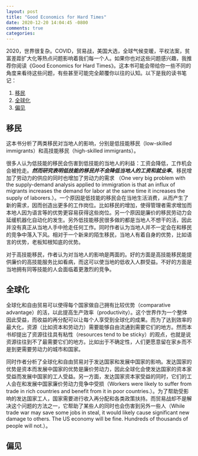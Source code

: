 ```yaml
---
layout: post
title: "Good Economics for Hard Times"
date: 2020-12-20 14:04:45 -0800
comments: true
categories:
---
```


2020，世界很复杂。COVID，贸易战，美国大选，全球气候变暖，平权法案，贫富差距扩大化等热点问题影响着我们每一个人。如果你也对这些问题感兴趣，我推荐你阅读《Good Economics for Hard Times》。这本书可能会带给你一些不同的角度来看待这些问题，有些甚至可能完全颠覆你以往的认知。以下是我的读书笔记：

1. [移民](#immigration)
2. [全球化](#globalization)
3. [偏见](#prejudice)
<!-- more -->

## <a id="immigration"></a>移民
这本书分析了两类移民对当地人的影响，分别是低技能移民（low-skilled immigrants）和高技能移民（high-skilled immigrants）。

很多人认为低技能的移民会伤害到低技能的当地人的利益：工资会降低，工作机会会被抢走。***然而研究表明低技能的移民并不会降低当地人的工资和就业率***。移民增加了劳动力的供应的同时也增加了劳动力的需求 （One very big problem with the supply-demand analysis applied to immigration is that an influx of migrants increases the demand for labor at the same time it increases the supply of laborers.）。一个原因是低技能的移民会在当地生活消费，从而产生了新的需求，因而创造出更多的工作岗位。比如移民的增加，使得管理者需求增加而本地人因为语言等的优势更容易获得这些岗位。另一个原因是廉价的移民劳动力会延缓机器化自动化的发生。另外低技能移民很多做的都是当地人不想干的活，因此并没有真正从当地人手中抢走任何工作。同时作者认为当地人并不一定会在和移民的竞争中落入下风。相对于一个新来的陌生移民，当地人有着自身的优势，比如语言的优势，老板知根知底的优势。

对于高技能移民，作者认为对当地人的影响是两面的。好的方面是高技能移民能提供廉价的高技能服务比如看病，而这可以使当地的低收入人群受益。不好的方面是当地拥有同等技能的人会面临着更激烈的竞争。

## <a id="globalization"></a>全球化
全球化和自由贸易可以使得每个国家做自己拥有比较优势（comparative advantage）的活，以此提高生产效率（productivity）。这个世界作为一个整体因此受益，而收益的再分配可以让每个人享受到全球化的成果。而为了达到效率的最大化，资源（比如资本和劳动力）需要能够自由流通到需要它们的地方。然而本书却提出了资源往往具有粘性（resources tend to be sticky）的观点，也就是说资源往往到不了最需要它们的地方。比如出于不确定性，人们更愿意留在家乡而不是到更需要劳动力的城市和国家。

同时作者分析了全球化和自由贸易对于发达国家和发展中国家的影响。发达国家的优势是资本而发展中国家的优势是廉价劳动力，因此全球化会使发达国家的资本家受益而发展中国家的工人受益。另一方面，发达国家资本家受益的同时，它们的工人会在和发展中国家廉价劳动力竞争中受损（Workers were likely to suffer from trade in rich countries and benefit from it in poor countries.）。为了帮助受影响的发达国家工人，国家需要进行收入再分配和各类政策扶持。而贸易战却不是解决这个问题的方法之一，它帮助了某些人的同时也会伤害到另外一些人（While trade war may save some jobs in steal, it would likely cause significant new damage to others. The US economy will be fine. Hundreds of thousands of people will not.）。

## <a id="prejudice"></a>偏见
